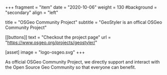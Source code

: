 +++
fragment = "item"
date = "2020-10-06"
weight = 130
#background = "secondary"
align = "left"

title = "OSGeo Community Project"
subtitle = "GeoStyler is an offical OSGeo Community Project"

[[buttons]]
    text = "Checkout the project page"
    url = "https://www.osgeo.org/projects/geostyler/"

[asset]
    image = "logo-osgeo.svg"
+++

As official OSGeo Community Project, we directly support and interact with the Open Source Geo Community
so that everyone can benefit.

